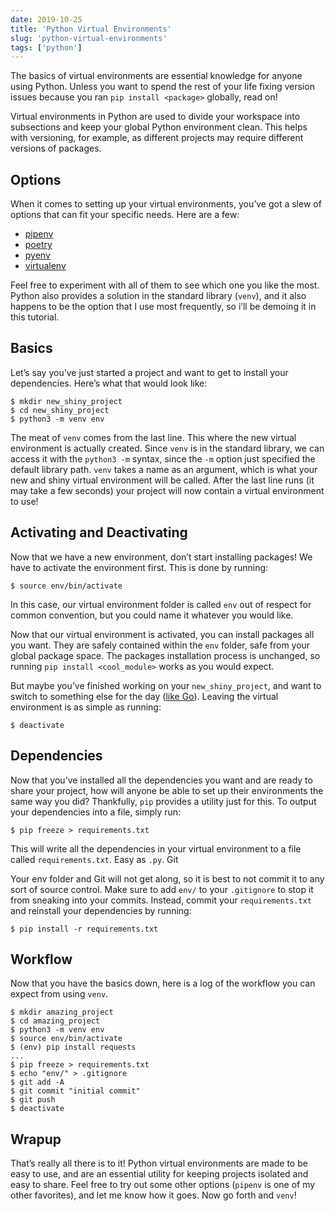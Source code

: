 ```yaml
---
date: 2019-10-25
title: 'Python Virtual Environments'
slug: 'python-virtual-environments'
tags: ['python']
---
```


The basics of virtual environments are essential knowledge for anyone using Python. Unless you want to spend the rest of your life fixing version issues because you ran `pip install <package>` globally, read on!

Virtual environments in Python are used to divide your workspace into subsections and keep your global Python environment clean. This helps with versioning, for example, as different projects may require different versions of packages.

## Options

When it comes to setting up your virtual environments, you’ve got a slew of options that can fit your specific needs. Here are a few:

- [pipenv](https://pipenv.pypa.io/en/latest/)
- [poetry](https://python-poetry.org/)
- [pyenv](https://github.com/pyenv/pyenv)
- [virtualenv](https://virtualenv.pypa.io/en/latest/)

Feel free to experiment with all of them to see which one you like the most. Python also provides a solution in the standard library (`venv`), and it also happens to be the option that I use most frequently, so i’ll be demoing it in this tutorial.

## Basics

Let’s say you’ve just started a project and want to get to install your dependencies. Here’s what that would look like:

```shell
$ mkdir new_shiny_project
$ cd new_shiny_project
$ python3 -m venv env
```

The meat of `venv` comes from the last line. This where the new virtual environment is actually created. Since `venv` is in the standard library, we can access it with the `python3 -m` syntax, since the `-m` option just specified the default library path. `venv` takes a name as an argument, which is what your new and shiny virtual environment will be called. After the last line runs (it may take a few seconds) your project will now contain a virtual environment to use!

## Activating and Deactivating

Now that we have a new environment, don’t start installing packages! We have to activate the environment first. This is done by running:

```shell
$ source env/bin/activate
```

In this case, our virtual environment folder is called `env` out of respect for common convention, but you could name it whatever you would like.

Now that our virtual environment is activated, you can install packages all you want. They are safely contained within the `env` folder, safe from your global package space. The packages installation process is unchanged, so running `pip install <cool_module>` works as you would expect.

But maybe you’ve finished working on your `new_shiny_project`, and want to switch to something else for the day ([like Go](https://go.dev/)). Leaving the virtual environment is as simple as running:

```shell
$ deactivate
```

## Dependencies

Now that you’ve installed all the dependencies you want and are ready to share your project, how will anyone be able to set up their environments the same way you did? Thankfully, `pip` provides a utility just for this. To output your dependencies into a file, simply run:

```shell
$ pip freeze > requirements.txt
```

This will write all the dependencies in your virtual environment to a file called `requirements.txt`. Easy as `.py`.
Git

Your env folder and Git will not get along, so it is best to not commit it to any sort of source control. Make sure to add `env/` to your `.gitignore` to stop it from sneaking into your commits. Instead, commit your `requirements.txt` and reinstall your dependencies by running:

```shell
$ pip install -r requirements.txt
```

## Workflow

Now that you have the basics down, here is a log of the workflow you can expect from using `venv`.

```shell
$ mkdir amazing_project
$ cd amazing_project
$ python3 -m venv env
$ source env/bin/activate
$ (env) pip install requests
...
$ pip freeze > requirements.txt
$ echo "env/" > .gitignore
$ git add -A
$ git commit "initial commit"
$ git push
$ deactivate
```

## Wrapup

That’s really all there is to it! Python virtual environments are made to be easy to use, and are an essential utility for keeping projects isolated and easy to share. Feel free to try out some other options (`pipenv` is one of my other favorites), and let me know how it goes. Now go forth and `venv`!
